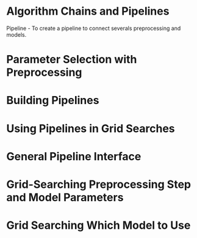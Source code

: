 # Algorithm Chains and Pipelines
Pipeline - To create a pipeline to connect severals preprocessing and models.

# Parameter Selection with Preprocessing
# Building Pipelines
# Using Pipelines in Grid Searches
# General Pipeline Interface
# Grid-Searching Preprocessing Step and Model Parameters
# Grid Searching Which Model to Use